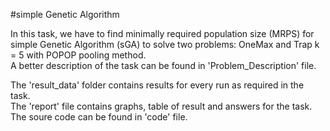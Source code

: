 #simple Genetic Algorithm

In this task, we have to find minimally required population size (MRPS) for simple Genetic Algorithm (sGA) to solve two problems: OneMax and Trap k = 5 with POPOP pooling method.\
A better description of the task can be found in 'Problem_Description' file.

The 'result_data' folder contains results for every run as required in the task.\
The 'report' file contains graphs, table of result and answers for the task.\
The soure code can be found in 'code' file.
